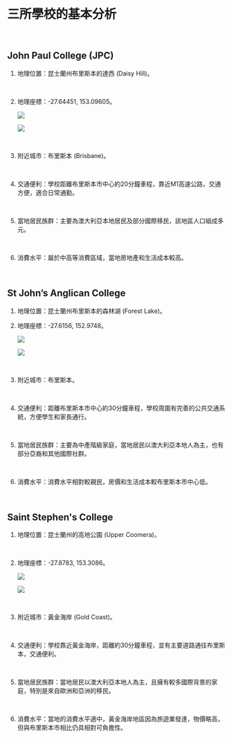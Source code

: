 # 三所學校的基本分析

<br>

## John Paul College (JPC)

1. 地理位置：昆士蘭州布里斯本的達西 (Daisy Hill)。

<br>

2. 地理座標：-27.64451, 153.09605。

    ![](images/img_01.png)

    ![](images/img_04.png)

<br>

3. 附近城市：布里斯本 (Brisbane)。

<br>

4. 交通便利：學校距離布里斯本市中心約20分鐘車程，靠近M1高速公路，交通方便，適合日常通勤。

<br>

5. 當地居民族群：主要為澳大利亞本地居民及部分國際移民，該地區人口組成多元。

<br>

6. 消費水平：屬於中高等消費區域，當地房地產和生活成本較高。

<br>

## St John’s Anglican College

1. 地理位置：昆士蘭州布里斯本的森林湖 (Forest Lake)。

2. 地理座標：-27.6156, 152.9748。

    ![](images/img_02.png)

    ![](images/img_05.png)

<br>

3. 附近城市：布里斯本。

<br>

4. 交通便利：距離布里斯本市中心約30分鐘車程，學校周圍有完善的公共交通系統，方便學生和家長通行。

<br>

5. 當地居民族群：主要為中產階級家庭，當地居民以澳大利亞本地人為主，也有部分亞裔和其他國際社群。

<br>

6. 消費水平：消費水平相對較親民，房價和生活成本較布里斯本市中心低。

<br>

## Saint Stephen's College

1. 地理位置：昆士蘭州的高地公園 (Upper Coomera)。

<br>

2. 地理座標：-27.8783, 153.3086。

    ![](images/img_03.png)

    ![](images/img_06.png)

<br>

3. 附近城市：黃金海岸 (Gold Coast)。

<br>

4. 交通便利：學校靠近黃金海岸，距離約30分鐘車程，並有主要道路通往布里斯本，交通便利。

<br>

5. 當地居民族群：當地居民以澳大利亞本地人為主，且擁有較多國際背景的家庭，特別是來自歐洲和亞洲的移民。

<br>

6. 消費水平：當地的消費水平適中，黃金海岸地區因為旅遊業發達，物價略高，但與布里斯本市相比仍具相對可負擔性。

<br>
